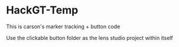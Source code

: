# HackGT-Temp
 This is carson's marker tracking + button code

Use the clickable button folder as the lens studio project within itself